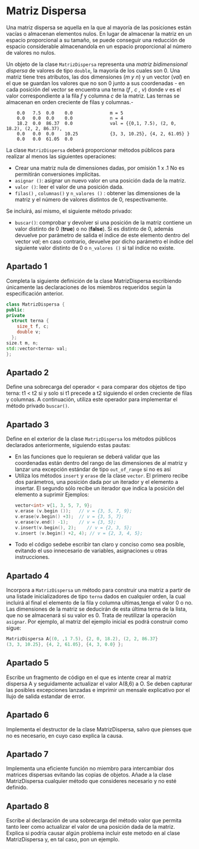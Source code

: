# Matriz Dispersa
Una matriz dispersa se aquella en la que al mayoría de las posiciones están vacías o almacenan elementos nulos. 
En lugar de almacenar la matriz en un espacio proporcional a su tamaño, se puede
conseguir una reducción de espacio considerable almacenandola en un espacio proporcional al número
de valores no nulos.

Un objeto de la clase `MatrizDispersa` representa una _matriz bidimensional dispersa_ de valores de
tipo `double`, la mayoría de los cuales son 0. Una matriz tiene tres atributos, las dos dimensiones (_m y n_) 
y un vector (_val_) en el que se guardan los valores que no son 0 junto a sus coordenadas - en cada posición del 
vector se encuentra una terna (_f , c , v_) donde _v_ es el valor correspondiente a la fila _f_ y
columna _c_ de la matriz. Las ternas se almacenan en orden creciente de filas y columnas.-

```
    0.0   7.5  0.0    0.0              m = 5
    0.0   0.0  0.0    0.0              n = 4
    18.2  0.0  86.37  0.0              val = {{0,1, 7.5), (2, 0, 18.2), (2, 2, 86.37),
    0.0   0.0  0.0    10.25            {3, 3, 10.25}, {4, 2, 61.05} }
    0.0   0.0  61.05  0.0
```

La clase `MatrizDispersa` deberá proporcionar métodos públicos para realizar al menos las siguientes operaciones:
* Crear una matriz nula de dimensiones dadas, por omisión 1 x .1 No es permitirán conversiones implícitas.
* `asignar ()`: asignar un nuevo valor en una posición dada de la matriz.
* `valor ()`: leer el valor de una posición dada.
* `filas()` , `columnas()` y `n_valores ()` : obtener las dimensiones de la matriz y el número de valores distintos de 0, respectivamente.

Se incluirá, así mismo, el siguiente método privado:
* `buscar()`: comprobar y devolver si una posición de la matriz contiene un valor distinto de 0 (__true__) o no (__false__).
Si es distinto de 0, además devuelve por parámetro de salida el índice de este elemento dentro del vector _val_; en caso contrario,
devuelve por dicho parámetro el índice del siguiente valor distinto de 0 o `n_valores ()` si tal índice no existe.

## Apartado 1
Completa la siguiente definición de la clase MatrizDispersa escribiendo únicamente las declaraciones de los miembros requeridos según 
la especificación anterior.
```C++
class MatrizDispersa { 
public:
private
  struct terna {
    size_t f, c;
    double v;
  };
size.t m, n;
std::vector<terna> val;
};
```
## Apartado 2
Define una sobrecarga del operador < para comparar dos objetos de tipo terna: t1 < t2 si y solo si t1 precede a t2 siguiendo el orden creciente de filas y columnas. 
A continuación, utiliza este operador para implementar el método privado `buscar()`.

## Apartado 3
Define en el exterior de la clase `MatrizDispersa` los métodos públicos declarados anteriormente, siguiendo estas pautas:
* En las funciones que lo requieran se deberá validar que las coordenadas están dentro del rango de las dimensiones de al matriz y lanzar una excepción estándar de tipo `out_of_range` si no es así
* Utiliza los métodos `insert` y `erase` de la clase `vector`. El primero recibe dos parámetros, una posición dada por un iterador y el elemento a insertar. El segundo sólo recibe un iterador que indica la posición del elemento a suprimir
  Ejemplos:
  ```C++
  vector<int> v{1, 3, 5, 7, 9};
  v.erase (v.begin ());   // v = {3, 5, 7, 9};
  v.erase(v.begin() +3);  // v = {3, 5, 7};
  v.erase(v.end() -1);    // v = {3, 5};
  v.insert(v.begin(), 2);    // v = {2, 3, 5};
  v.insert (v.begin() +2, 4); // v = {2, 3, 4, 5};
  ```
* Todo el código sedebe escribir tan claro y conciso como sea posible, evitando el uso innecesario de variables, asignaciones u otras instrucciones.

## Apartado 4
Incorpora a `MatrizDispersa` un método para construir una matriz a partir de una listade inicializadores de tipo 
`terna` dados en cualquier orden, la cual incluirá al final el elemento de la fila y
columna ultimas,tenga el valor 0 o no. Las dimensiones de la matriz se deducirán de esta última terna de la lista, que no se almacenará si su valor es 0. Trata de reutilizar la operación `asignar`. 
Por ejemplo, al matriz del ejemplo inicial es podrá construir como sigue:
```C++
MatrizDispersa A{(0, ,1 7.5), {2, 0, 18.2), (2, 2, 86.37}
(3, 3, 10.25}, {4, 2, 61.05}, {4, 3, 0.0} };
```
## Apartado 5
Escribe un fragmento de código en el que es intente crear al matriz dispersa A y seguidamente actualizar el valor A(8,6) a O. Se deben capturar las posibles excepciones lanzadas e imprimir un mensale explicativo por el llujo de salida estandar de error.

## Apartado 6
Implementa el destructor de la clase MatrizDispersa, salvo que pienses que no es necesario, en cuyo caso explica la causa.

## Apartado 7
Implementa una eficiente función no miembro para intercambiar dos matrices dispersas evitando las copias de objetos. Añade a la clase MatrizDispersa cualquier método que consideres necesario y no esté definido.

## Apartado 8
Escribe al declaración de una sobrecarga del método valor que permita tanto leer como actualizar el valor de una posición dada de la matriz. Explica si podría causar algún problema incluir este metodo en al clase MatrizDispersa y, en tal caso, pon un ejemplo.

